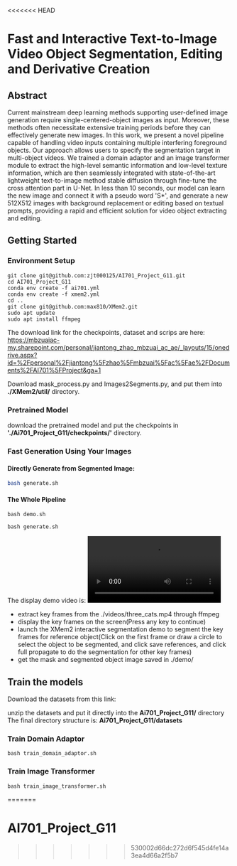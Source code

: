 <<<<<<< HEAD
# Fast and Interactive Text-to-Image Video Object Segmentation, Editing and Derivative Creation

## Abstract

Current mainstream deep learning methods supporting user-defined image generation require single-centered-object images as input. Moreover, these methods often necessitate extensive training periods before they can effectively generate new images. In this work, we present a novel pipeline capable of handling video inputs containing multiple interfering foreground objects. Our approach allows users to specify the segmentation target in multi-object videos. We trained a domain adaptor and an image transformer module to extract the high-level semantic information and low-level texture information, which are then seamlessly integrated with state-of-the-art lightweight text-to-image method stable diffusion through fine-tune the cross attention part in U-Net. In less than 10 seconds, our model can learn the new image and connect it with a pseudo word 'S*', and generate a new 512X512 images with background replacement or editing based on textual prompts, providing a rapid and efficient solution for video object extracting and editing.

## Getting Started

### Environment Setup

```shell
git clone git@github.com:zjt000125/AI701_Project_G11.git
cd AI701_Project_G11
conda env create -f ai701.yml
conda env create -f xmem2.yml
cd ..
git clone git@github.com:max810/XMem2.git
sudo apt update
sudo apt install ffmpeg
```

The download link for the checkpoints, dataset and scrips are here: 
https://mbzuaiac-my.sharepoint.com/personal/jiantong_zhao_mbzuai_ac_ae/_layouts/15/onedrive.aspx?id=%2Fpersonal%2Fjiantong%5Fzhao%5Fmbzuai%5Fac%5Fae%2FDocuments%2FAI701%5FProject&ga=1

Download mask_process.py and Images2Segments.py, and put them into **./XMem2/util/** directory.

### Pretrained Model

download the pretrained model and put the checkpoints in **'./Ai701_Project_G11/checkpoints/'** directory.

### Fast Generation Using Your Images

#### Directly Generate from Segmented Image:

```sh
bash generate.sh
```

#### The Whole Pipeline

```shell
bash demo.sh

bash generate.sh
```

The display demo video is:
<video src="./demo_show_video/demo.mp4"></video>

* extract key frames from the ./videos/three_cats.mp4 through ffmpeg
* display the key frames on the screen(Press any key to continue)
* launch the XMem2 interactive segmentation demo to segment the key frames for reference object(Click on the first frame or draw a circle to select the object to be segmented, and click save references, and click full propagate to do the segmentation for other key frames)
* get the mask and segmented object image saved in ./demo/

## Train the models

Download the datasets from this link:

unzip the datasets and put it directly into the **Ai701_Project_G11/** directory      
The final directory structure is: 
**Ai701_Project_G11/datasets**
### Train Domain Adaptor

```shell
bash train_domain_adaptor.sh
```

### Train Image Transformer

```shell
bash train_image_transformer.sh
```

=======
# AI701_Project_G11
>>>>>>> 530002d66dc272d6f545d4fe14a3ea4d66a2f5b7
